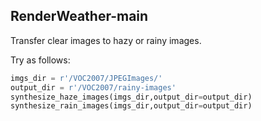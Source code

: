 ## RenderWeather-main

Transfer clear images to hazy or rainy images.

Try as follows:

```python
imgs_dir = r'/VOC2007/JPEGImages/'
output_dir = r'/VOC2007/rainy-images'
synthesize_haze_images(imgs_dir,output_dir=output_dir)
synthesize_rain_images(imgs_dir,output_dir=output_dir)
```
